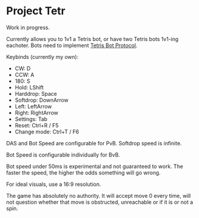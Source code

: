 
# Project Tetr
Work in progress.

Currently allows you to 1v1 a Tetris bot, or have two Tetris bots 1v1-ing eachoter. Bots need to implement [Tetris Bot Protocol](https://github.com/tetris-bot-protocol/tbp-spec/).

Keybinds (currently my own):

 - CW: D
 - CCW: A
 - 180: S
 - Hold: LShift
 - Harddrop: Space
 - Softdrop: DownArrow
 - Left: LeftArrow
 - Right: RightArrow
 - Settings: Tab
 - Reset: Ctrl+R / F5
 - Change mode: Ctrl+T / F6

DAS and Bot Speed are configurable for PvB.
Softdrop speed is infinite.

Bot Speed is configurable individually for BvB.

Bot speed under 50ms is experimental and not guaranteed to work. The faster the speed, the higher the odds something will go wrong.

For ideal visuals, use a 16:9 resolution.

The game has absolutely no authority. It will accept move 0 every time, will not question whether that move is obstructed, unreachable or if it is or not a spin.
